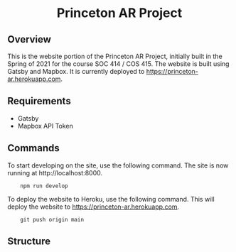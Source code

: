 <h1 align="center">
  Princeton AR Project
</h1>

##  Overview
This is the website portion of the Princeton AR Project, initially built in the Spring of 2021 for the course SOC 414 / COS 415. The website is built using Gatsby and Mapbox. It is currently deployed to https://princeton-ar.herokuapp.com. 

## Requirements
* Gatsby
* Mapbox API Token 

## Commands

To start developing on the site, use the following command. The site is now running at http://localhost:8000.

```shell
    npm run develop
```

To deploy the website to Heroku, use the following command. This will deploy the website to https://princeton-ar.herokuapp.com. 
```shell
    git push origin main
```

## Structure


